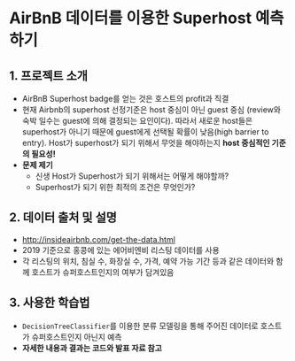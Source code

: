 # AirBnB 데이터를 이용한 Superhost 예측하기

## 1. 프로젝트 소개

- AirBnB Superhost badge를 얻는 것은 호스트의 profit과 직결
- 현재 Airbnb의 superhost 선정기준은 host 중심이 아닌 guest 중심 (review와 숙박 일수는 guest에 의해 결정되는 요인이다). 따라서 새로운 host들은 superhost가 아니기 때문에 guest에게 선택될 확률이 낮음(high barrier to entry). Host가 superhost가 되기 위해서 무엇을 해야하는지 **host 중심적인 기준의 필요성!**
- **문제 제기**
  - 신생 Host가 Superhost가 되기 위해서는 어떻게 해야할까?
  - Superhost가 되기 위한 최적의 조건은 무엇인가?



## 2. 데이터 출처 및 설명 

- http://insideairbnb.com/get-the-data.html
- 2019 기준으로 홍콩에 있는 에어비엔비 리스팅 데이터를 사용
- 각 리스팅의 위치, 침실 수, 화장실 수, 가격, 예약 가능 기간 등과 같은 데이터와 함께 호스트가 슈퍼호스트인지의 여부가 담겨있음



## 3. 사용한 학습법

- `DecisionTreeClassifier`를 이용한 분류 모델링을 통해 주어진 데이터로 호스트가 슈퍼호스트인지 아닌지 예측
- **자세한 내용과 결과는 코드와 발표 자료 참고**





